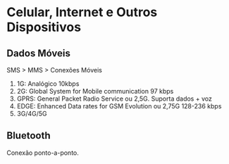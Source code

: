 # Celular, Internet e Outros Dispositivos

## Dados Móveis

SMS > MMS > Conexões Móveis

1. 1G: Analógico 10kbps
2. 2G: Global System for Mobile communication 97 kbps
3. GPRS: General Packet Radio Service ou 2,5G. Suporta dados + voz
4. EDGE: Enhanced Data rates for GSM Evolution ou 2,75G 128-236 kbps
5. 3G/4G/5G

## Bluetooth

Conexão ponto-a-ponto.

